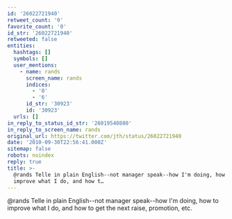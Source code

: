 ```yaml
---
id: '26022721940'
retweet_count: '0'
favorite_count: '0'
id_str: '26022721940'
retweeted: false
entities:
  hashtags: []
  symbols: []
  user_mentions:
    - name: rands
      screen_name: rands
      indices:
        - '0'
        - '6'
      id_str: '30923'
      id: '30923'
  urls: []
in_reply_to_status_id_str: '26019540880'
in_reply_to_screen_name: rands
original_url: https://twitter.com/jth/status/26022721940
date: '2010-09-30T22:56:41.000Z'
sitemap: false
robots: noindex
reply: true
title: >-
  @rands Telle in plain English--not manager speak--how I'm doing, how to
  improve what I do, and how t…
---
```


@rands Telle in plain English--not manager speak--how I'm doing, how to improve what I do, and how to get the next raise, promotion, etc.